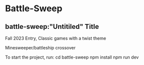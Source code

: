 # Battle-Sweep

## battle-sweep:"Untitiled" Title
Fall 2023 Entry, Classic games with a twist theme

Minesweeper/battleship crossover

To start the project, run:
  cd battle-sweep
  npm install
  npm run dev

